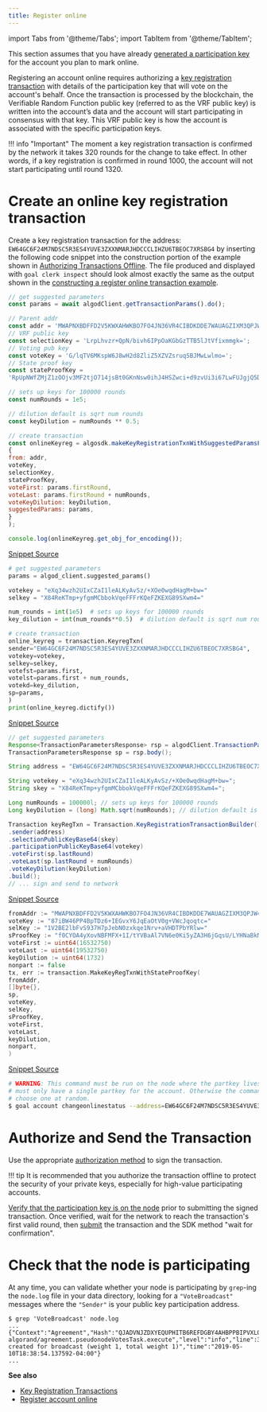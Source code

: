 ```yaml
---
title: Register online
---
```


import Tabs from '@theme/Tabs';
import TabItem from '@theme/TabItem';


This section assumes that you have already [generated a participation key](generate_keys.md) for the account you plan to mark online. 

Registering an account online requires authorizing a [key registration transaction](../../get-details/transactions/index.md#key-registration-transaction) with details of the participation key that will vote on the account's behalf. Once the transaction is processed by the blockchain, the Verifiable Random Function public key (referred to as the VRF public key) is written into the account’s data and the account will start participating in consensus with that key. This VRF public key is how the account is associated with the specific participation keys.

!!! info "Important"
	The moment a key registration transaction is confirmed by the network it takes 320 rounds for the change to take effect. In other words, if a key registration is confirmed in round 1000, the account will not start participating until round 1320.

# Create an online key registration transaction

Create a key registration transaction for the address: `EW64GC6F24M7NDSC5R3ES4YUVE3ZXXNMARJHDCCCLIHZU6TBEOC7XRSBG4` by inserting the following code snippet into the construction portion of the example shown in [Authorizing Transactions Offline](../../get-details/transactions/offline_transactions.md#unsigned-transaction-file-operations). The file produced and displayed with `goal clerk inspect` should look almost exactly the same as the output shown in the [constructing a register online transaction example](../../get-details/transactions/index.md#register-account-online). 


<Tabs>
<TabItem value="javascript" label="JavaScript">

```javascript
// get suggested parameters
const params = await algodClient.getTransactionParams().do();

// Parent addr
const addr = 'MWAPNXBDFFD2V5KWXAHWKBO7FO4JN36VR4CIBDKDDE7WAUAGZIXM3QPJW4';
// VRF public key
const selectionKey = 'LrpLhvzr+QpN/bivh6IPpOaKGbGzTTB5lJtVfixmmgk=';
// Voting pub key
const voteKey = 'G/lqTV6MKspW6J8wH2d8ZliZ5XZVZsruqSBJMwLwlmo=';
// State proof key
const stateProofKey =
'RpUpNWfZMjZ1zOOjv3MF2tjO714jsBt0GKnNsw0ihJ4HSZwci+d9zvUi3i67LwFUJgjQ5Dz4zZgHgGduElnmSA==';

// sets up keys for 100000 rounds
const numRounds = 1e5;

// dilution default is sqrt num rounds
const keyDilution = numRounds ** 0.5;

// create transaction
const onlineKeyreg = algosdk.makeKeyRegistrationTxnWithSuggestedParamsFromObject(
{
from: addr,
voteKey,
selectionKey,
stateProofKey,
voteFirst: params.firstRound,
voteLast: params.firstRound + numRounds,
voteKeyDilution: keyDilution,
suggestedParams: params,
}
);

console.log(onlineKeyreg.get_obj_for_encoding());
```
[Snippet Source](https://github.com/algorand/js-algorand-sdk/blob/examples/examples/participation.ts#L7-L41)

</TabItem>
<TabItem value="python" label="Python">

```python
# get suggested parameters
params = algod_client.suggested_params()

votekey = "eXq34wzh2UIxCZaI1leALKyAvSz/+XOe0wqdHagM+bw="
selkey = "X84ReKTmp+yfgmMCbbokVqeFFFrKQeFZKEXG89SXwm4="

num_rounds = int(1e5)  # sets up keys for 100000 rounds
key_dilution = int(num_rounds**0.5)  # dilution default is sqrt num rounds

# create transaction
online_keyreg = transaction.KeyregTxn(
sender="EW64GC6F24M7NDSC5R3ES4YUVE3ZXXNMARJHDCCCLIHZU6TBEOC7XRSBG4",
votekey=votekey,
selkey=selkey,
votefst=params.first,
votelst=params.first + num_rounds,
votekd=key_dilution,
sp=params,
)
print(online_keyreg.dictify())
```
[Snippet Source](https://github.com/algorand/py-algorand-sdk/blob/examples/examples/participation.py#L6-L26)

</TabItem>
<TabItem value="java" label="Java">

```java
// get suggested parameters
Response<TransactionParametersResponse> rsp = algodClient.TransactionParams().execute();
TransactionParametersResponse sp = rsp.body();

String address = "EW64GC6F24M7NDSC5R3ES4YUVE3ZXXNMARJHDCCCLIHZU6TBEOC7XRSBG4";

String votekey = "eXq34wzh2UIxCZaI1leALKyAvSz/+XOe0wqdHagM+bw=";
String skey = "X84ReKTmp+yfgmMCbbokVqeFFFrKQeFZKEXG89SXwm4=";

Long numRounds = 100000l; // sets up keys for 100000 rounds
Long keyDilution = (long) Math.sqrt(numRounds); // dilution default is sqrt num rounds

Transaction keyRegTxn = Transaction.KeyRegistrationTransactionBuilder().suggestedParams(sp)
.sender(address)
.selectionPublicKeyBase64(skey)
.participationPublicKeyBase64(votekey)
.voteFirst(sp.lastRound)
.voteLast(sp.lastRound + numRounds)
.voteKeyDilution(keyDilution)
.build();
// ... sign and send to network
```
[Snippet Source](https://github.com/algorand/java-algorand-sdk/blob/examples/examples/src/main/java/com/algorand/examples/Participation.java#L13-L34)

</TabItem>
<TabItem value="go" label="Go">

```go
fromAddr := "MWAPNXBDFFD2V5KWXAHWKBO7FO4JN36VR4CIBDKDDE7WAUAGZIXM3QPJW4"
voteKey := "87iBW46PP4BpTDz6+IEGvxY6JqEaOtV0g+VWcJqoqtc="
selKey := "1V2BE2lbFvS937H7pJebN0zxkqe1Nrv+aVHDTPbYRlw="
sProofKey := "f0CYOA4yXovNBFMFX+1I/tYVBaAl7VN6e0Ki5yZA3H6jGqsU/LYHNaBkMQ/rN4M4F3UmNcpaTmbVbq+GgDsrhQ=="
voteFirst := uint64(16532750)
voteLast := uint64(19532750)
keyDilution := uint64(1732)
nonpart := false
tx, err := transaction.MakeKeyRegTxnWithStateProofKey(
fromAddr,
[]byte{},
sp,
voteKey,
selKey,
sProofKey,
voteFirst,
voteLast,
keyDilution,
nonpart,
)
```
[Snippet Source](https://github.com/algorand/go-algorand-sdk/blob/examples/examples/participation/main.go#L27-L47)

</TabItem>
<TabItem value="goal" label="goal">

```zsh
# WARNING: This command must be run on the node where the partkey lives and the node
# must only have a single partkey for the account. Otherwise the command will
# choose one at random.
$ goal account changeonlinestatus --address=EW64GC6F24M7NDSC5R3ES4YUVE3ZXXNMARJHDCCCLIHZU6TBEOC7XRSBG4 --fee=2000 --firstvalid=6002000 --lastvalid=6003000 --online=true --txfile=online.txn
```

</TabItem>
</Tabs>

# Authorize and Send the Transaction
Use the appropriate [authorization method](../../../get-details/transactions/signatures) to sign the transaction. 

!!! tip
    It is recommended that you authorize the transaction offline to protect the security of your private keys, especially for high-value participating accounts. 

[Verify that the participation key is on the node](../generate_keys#check-that-the-key-exists) prior to submitting the signed transaction. Once verified, wait for the network to reach the transaction's first valid round, then [submit](../../../archive/build-apps/hello_world#submit-the-transaction) the transaction and the SDK method "wait for confirmation".

# Check that the node is participating

At any time, you can validate whether your node is participating by `grep`-ing the `node.log` file in your data directory, looking for a `"VoteBroadcast"` messages where the `"Sender"` is your public key participation address.


```
$ grep 'VoteBroadcast' node.log
...
{"Context":"Agreement","Hash":"QJADVNJZDXYEQUPHITB6REFDGBY4AHBPPBIPVXLOPOASZA4T3PIA","ObjectPeriod":0,"ObjectRound":896659,"ObjectStep":2,"Period":0,"Round":0,"Sender":"3IE2GDYYSI56U53AQ6UUWRGAIGG5D4RHWLMCXJOPWQJA2ABF2X2A","Step":0,"Type":"VoteBroadcast","Weight":1,"WeightTotal":1,"file":"pseudonode.go","function":"github.com/algorand/go-algorand/agreement.pseudonodeVotesTask.execute","level":"info","line":344,"msg":"vote created for broadcast (weight 1, total weight 1)","time":"2019-05-10T18:38:54.137592-04:00"}
...

```

**See also**

- [Key Registration Transactions](../../../get-details/transactions/#key-registration-transaction)
- [Register account online](../../../get-details/transactions/#register-account-online)
